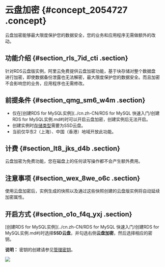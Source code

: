 # 云盘加密 {#concept_2054727 .concept}

云盘加密能够最大限度保护您的数据安全，您的业务和应用程序无需做额外的改动。

## 功能介绍 {#section_rls_7id_cti .section}

针对RDS云盘版实例，阿里云免费提供云盘加密功能，基于块存储对整个数据盘进行加密，即使数据备份泄露也无法解密，最大限度保护您的数据安全。而且加密不会影响您的业务，应用程序也无需修改。

## 前提条件 {#section_qmg_sm6_w4m .section}

-   仅在[创建RDS for MySQL实例](../cn.zh-CN/RDS for MySQL 快速入门/创建RDS for MySQL实例.md#)时可以开启云盘加密，创建实例后无法开启。
-   创建实例时[存储类型](../cn.zh-CN/云数据库RDS简介/存储类型.md#)需要为SSD云盘。
-   当前仅华东2（上海）、中国（香港）地域开放此功能。

## 计费 {#section_lt8_jks_d4b .section}

云盘加密为免费功能，您在磁盘上的任何读写操作都不会产生额外费用。

## 注意事项 {#section_wex_8we_o6c .section}

使用云盘加密后，实例生成的快照以及通过这些快照创建的云盘版实例将自动延续加密属性。

## 开启方式 {#section_o1o_f4q_yxj .section}

[创建RDS for MySQL实例](../cn.zh-CN/RDS for MySQL 快速入门/创建RDS for MySQL实例.md#)时选择**SSD云盘**，并勾选右侧**云盘加密**，然后选择相应的密钥。

**说明：** 密钥的创建请参见[管理密钥](https://help.aliyun.com/document_detail/108805.html)。

![](http://static-aliyun-doc.oss-cn-hangzhou.aliyuncs.com/assets/img/7814/156766780359199_zh-CN.png)

